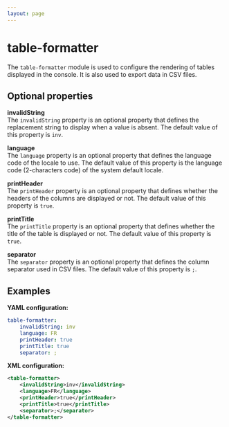```yaml
---
layout: page
---
```


# table-formatter
The `table-formatter` module is used to configure the rendering of tables displayed in the console. It is also used to export data in CSV files.

## Optional properties

**invalidString**  
The `invalidString` property is an optional property that defines the replacement string to display when a value is absent. The default value of this property is `inv`.

**language**  
The `language` property is an optional property that defines the language code of the locale to use. The default value
of this property is the language code (2-characters code) of the system default locale.

**printHeader**  
The `printHeader` property is an optional property that defines whether the headers of the columns are displayed or not. The default value of this property is `true`.

**printTitle**  
The `printTitle` property is an optional property that defines whether the title of the table is displayed or not. The default value of this property is `true`.

**separator**  
The `separator` property is an optional property that defines the column separator used in CSV files. The default value of this property is `;`.

## Examples

**YAML configuration:**
```yaml
table-formatter:
    invalidString: inv
    language: FR
    printHeader: true
    printTitle: true
    separator: ;
```

**XML configuration:**
```xml
<table-formatter>
    <invalidString>inv</invalidString>
    <language>FR</language>
    <printHeader>true</printHeader>
    <printTitle>true</printTitle>
    <separator>;</separator>
</table-formatter>
```

